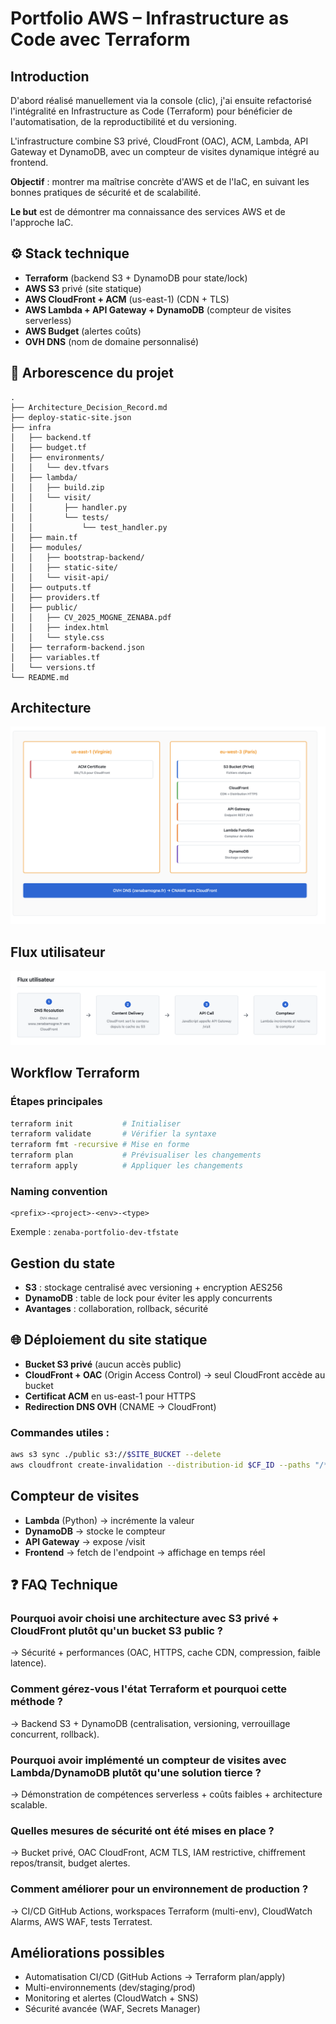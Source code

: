 # Portfolio AWS – Infrastructure as Code avec Terraform

##  Introduction

D'abord réalisé manuellement via la console (clic), j'ai ensuite refactorisé l'intégralité en Infrastructure as Code (Terraform) pour bénéficier de l'automatisation, de la reproductibilité et du versioning.

L'infrastructure combine S3 privé, CloudFront (OAC), ACM, Lambda, API Gateway et DynamoDB, avec un compteur de visites dynamique intégré au frontend.

 **Objectif** : montrer ma maîtrise concrète d'AWS et de l'IaC, en suivant les bonnes pratiques de sécurité et de scalabilité.

 **Le but** est de démontrer ma connaissance des services AWS et de l'approche IaC.

## ⚙️ Stack technique

- **Terraform** (backend S3 + DynamoDB pour state/lock)
- **AWS S3** privé (site statique)
- **AWS CloudFront + ACM** (us-east-1) (CDN + TLS)
- **AWS Lambda + API Gateway + DynamoDB** (compteur de visites serverless)
- **AWS Budget** (alertes coûts)
- **OVH DNS** (nom de domaine personnalisé)

## 📂 Arborescence du projet

```
.
├── Architecture_Decision_Record.md
├── deploy-static-site.json
├── infra
│   ├── backend.tf
│   ├── budget.tf
│   ├── environments/
│   │   └── dev.tfvars
│   ├── lambda/
│   │   ├── build.zip
│   │   └── visit/
│   │       ├── handler.py
│   │       └── tests/
│   │           └── test_handler.py
│   ├── main.tf
│   ├── modules/
│   │   ├── bootstrap-backend/
│   │   ├── static-site/
│   │   └── visit-api/
│   ├── outputs.tf
│   ├── providers.tf
│   ├── public/
│   │   ├── CV_2025_MOGNE_ZENABA.pdf
│   │   ├── index.html
│   │   └── style.css
│   ├── terraform-backend.json
│   ├── variables.tf
│   └── versions.tf
└── README.md
```
## Architecture


![Architecture AWS](Schema/architecture.png)

## Flux utilisateur 

![Flux utilisateur](Schema/flux.png)


##  Workflow Terraform

### Étapes principales

```bash
terraform init           # Initialiser
terraform validate       # Vérifier la syntaxe
terraform fmt -recursive # Mise en forme
terraform plan           # Prévisualiser les changements
terraform apply          # Appliquer les changements
```

### Naming convention

```
<prefix>-<project>-<env>-<type>
```
Exemple : `zenaba-portfolio-dev-tfstate`

##  Gestion du state

- **S3** : stockage centralisé avec versioning + encryption AES256
- **DynamoDB** : table de lock pour éviter les apply concurrents
- **Avantages** : collaboration, rollback, sécurité

## 🌐 Déploiement du site statique

- **Bucket S3 privé** (aucun accès public)
- **CloudFront + OAC** (Origin Access Control) → seul CloudFront accède au bucket
- **Certificat ACM** en us-east-1 pour HTTPS
- **Redirection DNS OVH** (CNAME → CloudFront)

### Commandes utiles :

```bash
aws s3 sync ./public s3://$SITE_BUCKET --delete
aws cloudfront create-invalidation --distribution-id $CF_ID --paths "/*"
```

##  Compteur de visites

- **Lambda** (Python) → incrémente la valeur
- **DynamoDB** → stocke le compteur
- **API Gateway** → expose /visit
- **Frontend** → fetch de l'endpoint → affichage en temps réel

## ❓ FAQ Technique 

### Pourquoi avoir choisi une architecture avec S3 privé + CloudFront plutôt qu'un bucket S3 public ?
→ Sécurité + performances (OAC, HTTPS, cache CDN, compression, faible latence).

### Comment gérez-vous l'état Terraform et pourquoi cette méthode ?
→ Backend S3 + DynamoDB (centralisation, versioning, verrouillage concurrent, rollback).

### Pourquoi avoir implémenté un compteur de visites avec Lambda/DynamoDB plutôt qu'une solution tierce ?
→ Démonstration de compétences serverless + coûts faibles + architecture scalable.

### Quelles mesures de sécurité ont été mises en place ?
→ Bucket privé, OAC CloudFront, ACM TLS, IAM restrictive, chiffrement repos/transit, budget alertes.

### Comment améliorer pour un environnement de production ?
→ CI/CD GitHub Actions, workspaces Terraform (multi-env), CloudWatch Alarms, AWS WAF, tests Terratest.

##  Améliorations possibles

- Automatisation CI/CD (GitHub Actions → Terraform plan/apply)
- Multi-environnements (dev/staging/prod)
- Monitoring et alertes (CloudWatch + SNS)
- Sécurité avancée (WAF, Secrets Manager)